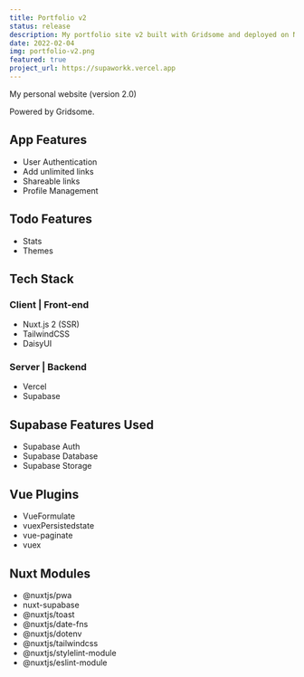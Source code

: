 ```yaml
---
title: Portfolio v2
status: release
description: My portfolio site v2 built with Gridsome and deployed on Netlify
date: 2022-02-04
img: portfolio-v2.png
featured: true
project_url: https://supaworkk.vercel.app
---
```


My personal website (version 2.0)

Powered by Gridsome.

## App Features

- User Authentication
- Add unlimited links
- Shareable links
- Profile Management

## Todo Features

- Stats
- Themes

## Tech Stack

### Client | Front-end

- Nuxt.js 2 (SSR)
- TailwindCSS
- DaisyUI

### Server | Backend

- Vercel
- Supabase

## Supabase Features Used

- Supabase Auth
- Supabase Database
- Supabase Storage

## Vue Plugins

- VueFormulate
- vuexPersistedstate
- vue-paginate
- vuex

## Nuxt Modules

- @nuxtjs/pwa
- nuxt-supabase
- @nuxtjs/toast
- @nuxtjs/date-fns
- @nuxtjs/dotenv
- @nuxtjs/tailwindcss
- @nuxtjs/stylelint-module
- @nuxtjs/eslint-module
